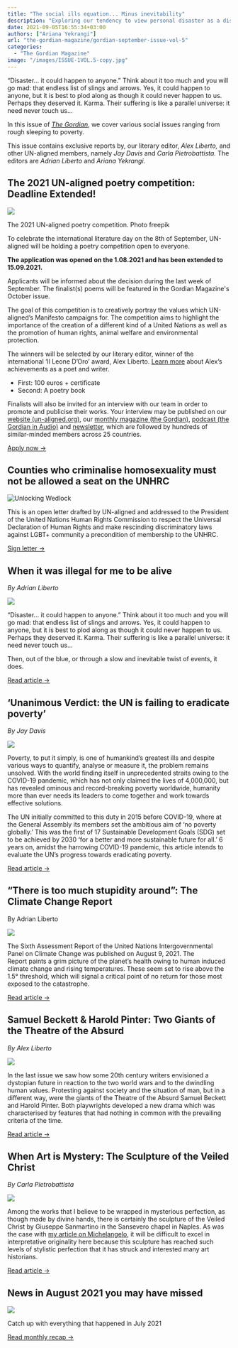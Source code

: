 ```yaml
---
title: "The social ills equation... Minus inevitability"
description: "Exploring our tendency to view personal disaster as a distant, parallel universe, this issue of *The Gordian* delves into pressing social issues from rough sleeping to poverty, featuring exclusive reports from its editorial team."
date: 2021-09-05T16:55:34+03:00
authors: ["Ariana Yekrangi"]
url: "the-gordian-magazine/gordian-september-issue-vol-5"
categories:
  - "The Gordian Magazine"
image: "/images/ISSUE-1VOL.5-copy.jpg"
---
```


“Disaster… it could happen to anyone.” Think about it too much and you will go mad: that endless list of slings and arrows. Yes, it could happen to anyone, but it is best to plod along as though it could never happen to us. Perhaps they deserved it. Karma. Their suffering is like a parallel universe: it need never touch us…

In this issue of [_The Gordian_](https://un-aligned.org/the-gordian/), we cover various social issues ranging from rough sleeping to poverty.

This issue contains exclusive reports by, our literary editor, _Alex Liberto,_ and other UN-aligned members, namely _Jay Davis_ and _Carla Pietrobattista._ The editors are _Adrian Liberto_ and _Ariana Yekrangi._

## The 2021 UN-aligned poetry competition: Deadline Extended!

![](/images/poetry-competition-1024x614.jpg)

The 2021 UN-aligned poetry competition. Photo freepik

To celebrate the international literature day on the 8th of September, UN-aligned will be holding a poetry competition open to everyone.

**The application was opened on the 1.08.2021 and has been extended to 15.09.2021.**

Applicants will be informed about the decision during the last week of September. The finalist(s) poems will be featured in the Gordian Magazine's October issue.

The goal of this competition is to creatively portray the values which UN-aligned’s Manifesto campaigns for. The competition aims to highlight the importance of the creation of a different kind of a United Nations as well as the promotion of human rights, animal welfare and environmental protection.

The winners will be selected by our literary editor, winner of the international ‘Il Leone D’Oro’ award, Alex Liberto. [Learn more](https://un-aligned.org/author/alex-liberto/) about Alex’s achievements as a poet and writer.

- First: 100 euros + certificate
- Second: A poetry book

Finalists will also be invited for an interview with our team in order to promote and publicise their works. Your interview may be published on our [website (un-aligned.org)](http://un-aligned.org/), our [monthly magazine (the Gordian)](http://un-aligned.org/the-gordian/), [podcast (the Gordian in Audio)](https://podcasts.apple.com/fi/podcast/the-gordian-in-audio/id1567086657) and [newsletter](http://un-aligned.org/press), which are followed by hundreds of similar-minded members across 25 countries.

[Apply now →](https://un-aligned.org/poetry-competition-2021/)

## **Counties who criminalise homosexuality must not be allowed a seat on the UNHRC**

![Unlocking Wedlock](/images/mercedes-mehling-718731-unsplash-1024x683.jpg)

This is an open letter drafted by UN-aligned and addressed to the President of the United Nations Human Rights Commission to respect the Universal Declaration of Human Rights and make rescinding discriminatory laws against LGBT+ community a precondition of membership to the UNHRC.

[Sign letter →](https://un-aligned.org/letters/counties-who-criminalise-homosexuality-must-not-be-allowed-a-seat-on-the-unhrc)

## When it was illegal for me to be alive

_By Adrian Liberto_

![](/images/Adrian-Liberto-768x1024.jpg)

“Disaster… it could happen to anyone.” Think about it too much and you will go mad: that endless list of slings and arrows. Yes, it could happen to anyone, but it is best to plod along as though it could never happen to us. Perhaps they deserved it. Karma. Their suffering is like a parallel universe: it need never touch us…

Then, out of the blue, or through a slow and inevitable twist of events, it does.

[Read article →](https://un-aligned.org/health/when-it-is-illegal-for-me-to-be-alive/)

## **‘Unanimous Verdict: the UN is failing to eradicate poverty’**

_By Jay Davis_

![](/images/‘Unanimous-Verdict_-the-UN-is-failing-to-eradicate-poverty-1024x614.jpg)

Poverty, to put it simply, is one of humankind’s greatest ills and despite various ways to quantify, analyse or measure it, the problem remains unsolved. With the world finding itself in unprecedented straits owing to the COVID-19 pandemic, which has not only claimed the lives of 4,000,000, but has revealed ominous and record-breaking poverty worldwide, humanity more than ever needs its leaders to come together and work towards effective solutions.

The UN initially committed to this duty in 2015 before COVID-19, where at the General Assembly its members set the ambitious aim of ‘no poverty globally.’ This was the first of 17 Sustainable Development Goals (SDG) set to be achieved by 2030 ‘for a better and more sustainable future for all.’ 6 years on, amidst the harrowing COVID-19 pandemic, this article intends to evaluate the UN’s progress towards eradicating poverty.

[Read article →](https://un-aligned.org/un-in-focus/the-un-is-failing-to-eradicate-poverty/)

## **“There is too much stupidity around”: The Climate Change Report** 

By Adrian Liberto

![](/images/earth-1024x614.jpg)

The Sixth Assessment Report of the United Nations Intergovernmental Panel on Climate Change was published on August 9, 2021. The Report paints a grim picture of the planet’s health owing to human induced climate change and rising temperatures. These seem set to rise above the 1.5° threshold, which will signal a critical point of no return for those most exposed to the catastrophe.

[Read article →](https://un-aligned.org/global-issues/there-is-too-much-stupidity-around-the-climate-change-report)

## **Samuel Beckett & Harold Pinter: Two Giants of the Theatre of the Absurd**

_By Alex Liberto_

![](/images/Giants-of-the-Theatre-of-the-Absurd--1024x614.jpg)

In the last issue we saw how some 20th century writers envisioned a dystopian future in reaction to the two world wars and to the dwindling human values. Protesting against society and the situation of man, but in a different way, were the giants of the Theatre of the Absurd Samuel Beckett and Harold Pinter. Both playwrights developed a new drama which was characterised by features that had nothing in common with the prevailing criteria of the time.

[Read article →](https://un-aligned.org/culture/samuel-beckett-harold-pinter-two-giants-of-the-theatre-of-the-absurd)

## **When Art is Mystery: The Sculpture of the Veiled Christ**

_By Carla Pietrobattista_

![](/images/When-Art-is-Mystery-The-Sculpture-of-the-Veiled-Christ-1024x700.jpg)

Among the works that I believe to be wrapped in mysterious perfection, as though made by divine hands, there is certainly the sculpture of the Veiled Christ by Giuseppe Sanmartino in the Sansevero chapel in Naples. As was the case with [my article on Michelangelo](https://un-aligned.org/culture/the-perfected-thought-michelangelo-buonarroti/), it will be difficult to excel in interpretative originality here because this sculpture has reached such levels of stylistic perfection that it has struck and interested many art historians.

[Read article →](https://un-aligned.org/global-issues/when-art-is-mystery-the-sculpture-of-the-veiled-christ)

## **News in August 2021 you may have missed**

![](/images/Africa-1024x538.jpg)

Catch up with everything that happened in July 2021

[Read monthly recap →](https://un-aligned.org/news/news-in-august-2021-you-may-have-missed/)
